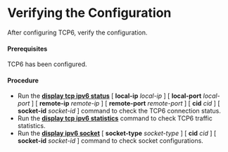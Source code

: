Verifying the Configuration
===========================

After configuring TCP6, verify the configuration.

#### Prerequisites

TCP6 has been configured.


#### Procedure

* Run the [**display tcp ipv6 status**](cmdqueryname=display+tcp+ipv6+status+local-ip+local-port+remote-ip) [ **local-ip** *local-ip* ] [ **local-port** *local-port* ] [ **remote-ip** *remote-ip* ] [ **remote-port** *remote-port* ] [ **cid** *cid* ] [ **socket-id** *socket-id* ] command to check the TCP6 connection status.
* Run the [**display tcp ipv6 statistics**](cmdqueryname=display+tcp+ipv6+statistics) command to check TCP6 traffic statistics.
* Run the [**display ipv6 socket**](cmdqueryname=display+ipv6+socket+socket-type+cid+socket-id) [ **socket-type** *socket-type* ] [ **cid** *cid* ] [ **socket-id** *socket-id* ] command to check socket configurations.